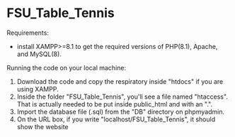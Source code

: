 # FSU_Table_Tennis
Requirements:
* install XAMPP>=8.1 to get the required versions of PHP(8.1), Apache, and MySQL(8).

Running the code on your local machine:
1. Download the code and copy the respiratory inside "htdocs" if you are using XAMPP.
2. Inside the folder "FSU_Table_Tennis", you'll see a file named "htaccess". That is actually needed to be put inside public_html and with an ".".
2. Import the database file (.sql) from the "DB"  directory on phpmyadmin.
3. On the URL box, if you write "localhost/FSU_Table_Tennis", it should show the website
